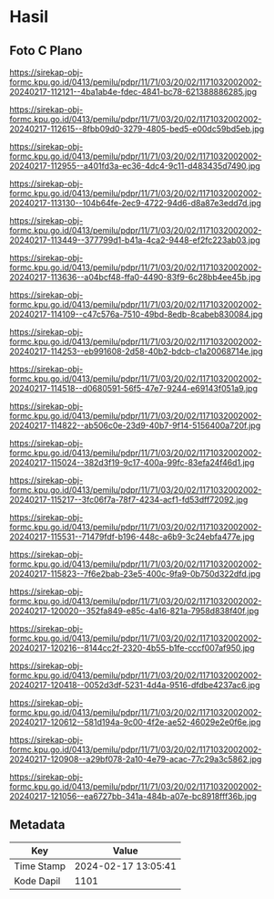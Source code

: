 # Hasil

## Foto C Plano

https://sirekap-obj-formc.kpu.go.id/0413/pemilu/pdpr/11/71/03/20/02/1171032002002-20240217-112121--4ba1ab4e-fdec-4841-bc78-621388886285.jpg

https://sirekap-obj-formc.kpu.go.id/0413/pemilu/pdpr/11/71/03/20/02/1171032002002-20240217-112615--8fbb09d0-3279-4805-bed5-e00dc59bd5eb.jpg

https://sirekap-obj-formc.kpu.go.id/0413/pemilu/pdpr/11/71/03/20/02/1171032002002-20240217-112955--a401fd3a-ec36-4dc4-9c11-d483435d7490.jpg

https://sirekap-obj-formc.kpu.go.id/0413/pemilu/pdpr/11/71/03/20/02/1171032002002-20240217-113130--104b64fe-2ec9-4722-94d6-d8a87e3edd7d.jpg

https://sirekap-obj-formc.kpu.go.id/0413/pemilu/pdpr/11/71/03/20/02/1171032002002-20240217-113449--377799d1-b41a-4ca2-9448-ef2fc223ab03.jpg

https://sirekap-obj-formc.kpu.go.id/0413/pemilu/pdpr/11/71/03/20/02/1171032002002-20240217-113636--a04bcf48-ffa0-4490-83f9-6c28bb4ee45b.jpg

https://sirekap-obj-formc.kpu.go.id/0413/pemilu/pdpr/11/71/03/20/02/1171032002002-20240217-114109--c47c576a-7510-49bd-8edb-8cabeb830084.jpg

https://sirekap-obj-formc.kpu.go.id/0413/pemilu/pdpr/11/71/03/20/02/1171032002002-20240217-114253--eb991608-2d58-40b2-bdcb-c1a20068714e.jpg

https://sirekap-obj-formc.kpu.go.id/0413/pemilu/pdpr/11/71/03/20/02/1171032002002-20240217-114518--d0680591-56f5-47e7-9244-e69143f051a9.jpg

https://sirekap-obj-formc.kpu.go.id/0413/pemilu/pdpr/11/71/03/20/02/1171032002002-20240217-114822--ab506c0e-23d9-40b7-9f14-5156400a720f.jpg

https://sirekap-obj-formc.kpu.go.id/0413/pemilu/pdpr/11/71/03/20/02/1171032002002-20240217-115024--382d3f19-9c17-400a-99fc-83efa24f46d1.jpg

https://sirekap-obj-formc.kpu.go.id/0413/pemilu/pdpr/11/71/03/20/02/1171032002002-20240217-115217--3fc06f7a-78f7-4234-acf1-fd53dff72092.jpg

https://sirekap-obj-formc.kpu.go.id/0413/pemilu/pdpr/11/71/03/20/02/1171032002002-20240217-115531--71479fdf-b196-448c-a6b9-3c24ebfa477e.jpg

https://sirekap-obj-formc.kpu.go.id/0413/pemilu/pdpr/11/71/03/20/02/1171032002002-20240217-115823--7f6e2bab-23e5-400c-9fa9-0b750d322dfd.jpg

https://sirekap-obj-formc.kpu.go.id/0413/pemilu/pdpr/11/71/03/20/02/1171032002002-20240217-120020--352fa849-e85c-4a16-821a-7958d838f40f.jpg

https://sirekap-obj-formc.kpu.go.id/0413/pemilu/pdpr/11/71/03/20/02/1171032002002-20240217-120216--8144cc2f-2320-4b55-b1fe-cccf007af950.jpg

https://sirekap-obj-formc.kpu.go.id/0413/pemilu/pdpr/11/71/03/20/02/1171032002002-20240217-120418--0052d3df-5231-4d4a-9516-dfdbe4237ac6.jpg

https://sirekap-obj-formc.kpu.go.id/0413/pemilu/pdpr/11/71/03/20/02/1171032002002-20240217-120612--581d194a-9c00-4f2e-ae52-46029e2e0f6e.jpg

https://sirekap-obj-formc.kpu.go.id/0413/pemilu/pdpr/11/71/03/20/02/1171032002002-20240217-120908--a29bf078-2a10-4e79-acac-77c29a3c5862.jpg

https://sirekap-obj-formc.kpu.go.id/0413/pemilu/pdpr/11/71/03/20/02/1171032002002-20240217-121056--ea6727bb-341a-484b-a07e-bc8918fff36b.jpg


## Metadata

| Key        | Value               |
| ---------- | ------------------- |
| Time Stamp | 2024-02-17 13:05:41 |
| Kode Dapil | 1101                |



